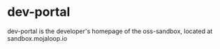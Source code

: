# dev-portal

dev-portal is the developer's homepage of the oss-sandbox, located at sandbox.mojaloop.io